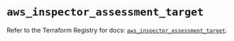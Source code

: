 # `aws_inspector_assessment_target`

Refer to the Terraform Registry for docs: [`aws_inspector_assessment_target`](https://registry.terraform.io/providers/hashicorp/aws/6.8.0/docs/resources/inspector_assessment_target).
